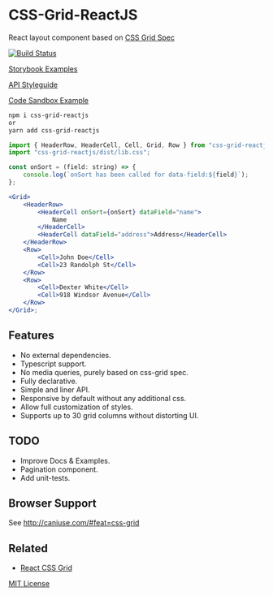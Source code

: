 # CSS-Grid-ReactJS

React layout component based on [CSS Grid Spec](https://www.w3.org/TR/css-grid-2/)

[![Build Status][travis-badge]][travis]

[travis-badge]: https://travis-ci.com/xalisys/css-grid-reactjs.svg?branch=master
[travis]: https://travis-ci.com/github/xalisys/css-grid-reactjs

[Storybook Examples](https://xalisys.github.io/css-grid-reactjs/docs/index.html)

[API Styleguide](https://xalisys.github.io/css-grid-reactjs/styleguide/index.html)

[Code Sandbox Example](https://codesandbox.io/s/exciting-pine-rgxn5?file=/src/App.js)

```sh
npm i css-grid-reactjs
or
yarn add css-grid-reactjs
```

```jsx
import { HeaderRow, HeaderCell, Cell, Grid, Row } from "css-grid-reactjs";
import "css-grid-reactjs/dist/lib.css";

const onSort = (field: string) => {
    console.log(`onSort has been called for data-field:${field}`);
};

<Grid>
    <HeaderRow>
        <HeaderCell onSort={onSort} dataField="name">
            Name
        </HeaderCell>
        <HeaderCell dataField="address">Address</HeaderCell>
    </HeaderRow>
    <Row>
        <Cell>John Doe</Cell>
        <Cell>23 Randolph St</Cell>
    </Row>
    <Row>
        <Cell>Dexter White</Cell>
        <Cell>918 Windsor Avenue</Cell>
    </Row>
</Grid>;
```

## Features

-   No external dependencies.
-   Typescript support.
-   No media queries, purely based on css-grid spec.
-   Fully declarative.
-   Simple and liner API.
-   Responsive by default without any additional css.
-   Allow full customization of styles.
-   Supports up to 30 grid columns without distorting UI.

## TODO

-   Improve Docs & Examples.
-   Pagination component.
-   Add unit-tests.

## Browser Support

See http://caniuse.com/#feat=css-grid

## Related

-   [React CSS Grid](https://github.com/jxnblk/react-css-grid)

[MIT License](LICENSE.md)
